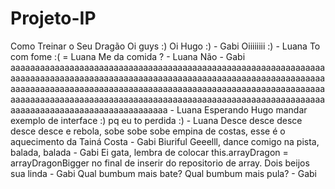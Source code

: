 ﻿# Projeto-IP
Como Treinar o Seu Dragão
Oi guys :)
Oi Hugo :) - Gabi 
Oiiiiiiii :) - Luana
To com fome :( = Luana
Me da comida ? - Luana
Não - Gabi
aaaaaaaaaaaaaaaaaaaaaaaaaaaaaaaaaaaaaaaaaaaaaaaaaaaaaaaaaaaaaaaaaaaaaaaaaaaaaaaaaaaaaaaaaaaaaaaaaaaaaaaaaaaaaaaaaaaaaaaaaaaaaaaaaaaaaaaaaaaaaaaaaaaaaaaaaaaaaaaaaaaaaaaaaaaaaaaaaaaaaaaaaaaaaaaaaaaaaaaaaaaaaaaaaaaaaaaaaaaaaaaaaaaaaaaaaaaaaaaaaaaaaaaaaaaaaaaaaaaaaaaaaaaaaaaaaaaaaaaaaaaaaaaa - Luana
Esperando Hugo mandar exemplo de interface :) pq eu to perdida :) - Luana 
Desce desce desce desce desce e rebola, sobe sobe sobe empina de costas, esse é o aquecimento da Tainá Costa - Gabi
Biuriful Geeelll, dance comigo na pista, balada, balada - Gabi
Ei gata, lembra de colocar this.arrayDragon = arrayDragonBigger no final de inserir do repositorio de array. Dois beijos sua linda - Gabi
Qual bumbum mais bate? Qual bumbum mais pula? - Gabi

